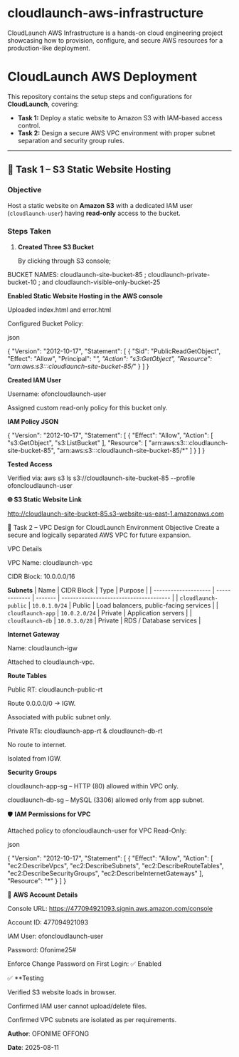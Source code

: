 # cloudlaunch-aws-infrastructure
CloudLaunch AWS Infrastructure is a hands-on cloud engineering project showcasing how to provision, configure, and secure AWS resources for a production-like deployment.
# CloudLaunch AWS Deployment

This repository contains the setup steps and configurations for **CloudLaunch**, covering:

- **Task 1:** Deploy a static website to Amazon S3 with IAM-based access control.
- **Task 2:** Design a secure AWS VPC environment with proper subnet separation and security group rules.

---

## 📌 Task 1 – S3 Static Website Hosting

### Objective
Host a static website on **Amazon S3** with a dedicated IAM user (`cloudlaunch-user`) having **read-only** access to the bucket.

### Steps Taken

1. **Created Three S3 Bucket**

   By clicking through S3 console;

BUCKET NAMES: cloudlaunch-site-bucket-85 ; cloudlaunch-private-bucket-10 ; and cloudlaunch-visible-only-bucket-25

**Enabled Static Website Hosting in the AWS console**

Uploaded index.html and error.html

Configured Bucket Policy:

json

{
  "Version": "2012-10-17",
  "Statement": [
    {
      "Sid": "PublicReadGetObject",
      "Effect": "Allow",
      "Principal": "*",
      "Action": "s3:GetObject",
      "Resource": "arn:aws:s3:::cloudlaunch-site-bucket-85/*"
    }
  ]
}


**Created IAM User**

Username: ofoncloudlaunch-user

Assigned custom read-only policy for this bucket only.

**IAM Policy JSON**


{
  "Version": "2012-10-17",
  "Statement": [
    {
      "Effect": "Allow",
      "Action": [
        "s3:GetObject",
        "s3:ListBucket"
      ],
      "Resource": [
        "arn:aws:s3:::cloudlaunch-site-bucket-85",
        "arn:aws:s3:::cloudlaunch-site-bucket-85/*"
      ]
    }
  ]
}

**Tested Access**

Verified via: aws s3 ls s3://cloudlaunch-site-bucket-85 --profile ofoncloudlaunch-user

**🌐 S3 Static Website Link**

http://cloudlaunch-site-bucket-85.s3-website-us-east-1.amazonaws.com

📌 Task 2 – VPC Design for CloudLaunch Environment
Objective
Create a secure and logically separated AWS VPC for future expansion.

VPC Details

VPC Name: cloudlaunch-vpc

CIDR Block: 10.0.0.0/16

**Subnets**
| Name                 | CIDR Block    | Type    | Purpose                                |
| -------------------- | ------------- | ------- | -------------------------------------- |
| `cloudlaunch-public` | `10.0.1.0/24` | Public  | Load balancers, public-facing services |
| `cloudlaunch-app`    | `10.0.2.0/24` | Private | Application servers                    |
| `cloudlaunch-db`     | `10.0.3.0/28` | Private | RDS / Database services                |

**Internet Gateway**

Name: cloudlaunch-igw

Attached to cloudlaunch-vpc.

**Route Tables**

Public RT: cloudlaunch-public-rt

Route 0.0.0.0/0 → IGW.

Associated with public subnet only.

Private RTs: cloudlaunch-app-rt & cloudlaunch-db-rt

No route to internet.

Isolated from IGW.

**Security Groups**

cloudlaunch-app-sg – HTTP (80) allowed within VPC only.

cloudlaunch-db-sg – MySQL (3306) allowed only from app subnet.

🛡️ **IAM Permissions for VPC**

Attached policy to ofoncloudlaunch-user for VPC Read-Only:

json

{
  "Version": "2012-10-17",
  "Statement": [
    {
      "Effect": "Allow",
      "Action": [
        "ec2:DescribeVpcs",
        "ec2:DescribeSubnets",
        "ec2:DescribeRouteTables",
        "ec2:DescribeSecurityGroups",
        "ec2:DescribeInternetGateways"
      ],
      "Resource": "*"
    }
  ]
}


🧾 **AWS Account Details**

Console URL: https://477094921093.signin.aws.amazon.com/console

Account ID: 477094921093

IAM User: ofoncloudlaunch-user

Password: Ofonime25#

Enforce Change Password on First Login: ✅ Enabled


✅ **Testing

Verified S3 website loads in browser.

Confirmed IAM user cannot upload/delete files.

Confirmed VPC subnets are isolated as per requirements.


**Author**: OFONIME OFFONG

**Date**: 2025-08-11



